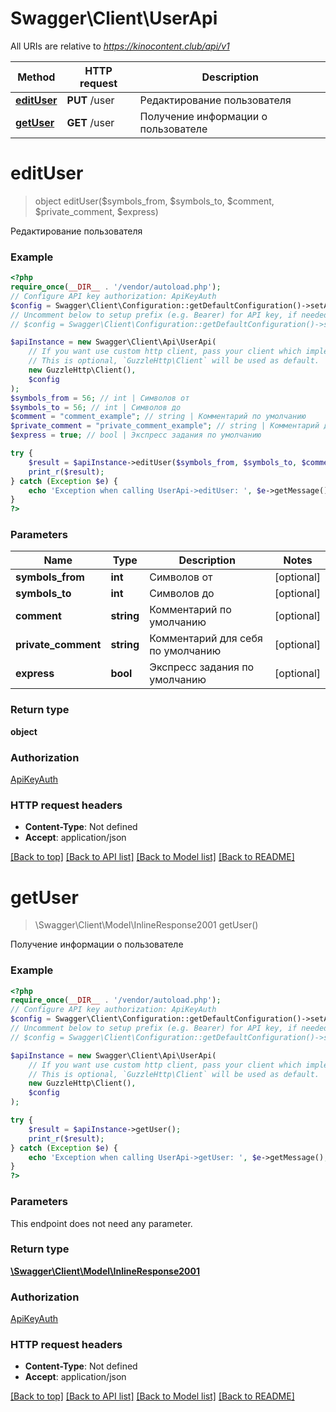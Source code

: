 # Swagger\Client\UserApi

All URIs are relative to *https://kinocontent.club/api/v1*

Method | HTTP request | Description
------------- | ------------- | -------------
[**editUser**](UserApi.md#edituser) | **PUT** /user | Редактирование пользователя
[**getUser**](UserApi.md#getuser) | **GET** /user | Получение информации о пользователе

# **editUser**
> object editUser($symbols_from, $symbols_to, $comment, $private_comment, $express)

Редактирование пользователя

### Example
```php
<?php
require_once(__DIR__ . '/vendor/autoload.php');
// Configure API key authorization: ApiKeyAuth
$config = Swagger\Client\Configuration::getDefaultConfiguration()->setApiKey('X-API-KEY', 'YOUR_API_KEY');
// Uncomment below to setup prefix (e.g. Bearer) for API key, if needed
// $config = Swagger\Client\Configuration::getDefaultConfiguration()->setApiKeyPrefix('X-API-KEY', 'Bearer');

$apiInstance = new Swagger\Client\Api\UserApi(
    // If you want use custom http client, pass your client which implements `GuzzleHttp\ClientInterface`.
    // This is optional, `GuzzleHttp\Client` will be used as default.
    new GuzzleHttp\Client(),
    $config
);
$symbols_from = 56; // int | Символов от
$symbols_to = 56; // int | Символов до
$comment = "comment_example"; // string | Комментарий по умолчанию
$private_comment = "private_comment_example"; // string | Комментарий для себя по умолчанию
$express = true; // bool | Экспресс задания по умолчанию

try {
    $result = $apiInstance->editUser($symbols_from, $symbols_to, $comment, $private_comment, $express);
    print_r($result);
} catch (Exception $e) {
    echo 'Exception when calling UserApi->editUser: ', $e->getMessage(), PHP_EOL;
}
?>
```

### Parameters

Name | Type | Description  | Notes
------------- | ------------- | ------------- | -------------
 **symbols_from** | **int**| Символов от | [optional]
 **symbols_to** | **int**| Символов до | [optional]
 **comment** | **string**| Комментарий по умолчанию | [optional]
 **private_comment** | **string**| Комментарий для себя по умолчанию | [optional]
 **express** | **bool**| Экспресс задания по умолчанию | [optional]

### Return type

**object**

### Authorization

[ApiKeyAuth](../../README.md#ApiKeyAuth)

### HTTP request headers

 - **Content-Type**: Not defined
 - **Accept**: application/json

[[Back to top]](#) [[Back to API list]](../../README.md#documentation-for-api-endpoints) [[Back to Model list]](../../README.md#documentation-for-models) [[Back to README]](../../README.md)

# **getUser**
> \Swagger\Client\Model\InlineResponse2001 getUser()

Получение информации о пользователе

### Example
```php
<?php
require_once(__DIR__ . '/vendor/autoload.php');
// Configure API key authorization: ApiKeyAuth
$config = Swagger\Client\Configuration::getDefaultConfiguration()->setApiKey('X-API-KEY', 'YOUR_API_KEY');
// Uncomment below to setup prefix (e.g. Bearer) for API key, if needed
// $config = Swagger\Client\Configuration::getDefaultConfiguration()->setApiKeyPrefix('X-API-KEY', 'Bearer');

$apiInstance = new Swagger\Client\Api\UserApi(
    // If you want use custom http client, pass your client which implements `GuzzleHttp\ClientInterface`.
    // This is optional, `GuzzleHttp\Client` will be used as default.
    new GuzzleHttp\Client(),
    $config
);

try {
    $result = $apiInstance->getUser();
    print_r($result);
} catch (Exception $e) {
    echo 'Exception when calling UserApi->getUser: ', $e->getMessage(), PHP_EOL;
}
?>
```

### Parameters
This endpoint does not need any parameter.

### Return type

[**\Swagger\Client\Model\InlineResponse2001**](../Model/InlineResponse2001.md)

### Authorization

[ApiKeyAuth](../../README.md#ApiKeyAuth)

### HTTP request headers

 - **Content-Type**: Not defined
 - **Accept**: application/json

[[Back to top]](#) [[Back to API list]](../../README.md#documentation-for-api-endpoints) [[Back to Model list]](../../README.md#documentation-for-models) [[Back to README]](../../README.md)

